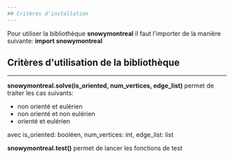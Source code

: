 ```yaml
---
## Critères d'installation
---
```

Pour utiliser la bibliothèque __snowymontreal__ il faut l'importer de la manière suivante: __import snowymontreal__


## Critères d'utilisation de la bibliothèque 
---
__snowymontreal.solve(is_oriented, num_vertices, edge_list)__ permet de traiter les cas suivants:
- non orienté et eulérien
- non orienté et non eulérien
- orienté et eulérien

avec is_oriented: booléen, num_vertices: int, edge_list: list

__snowymontreal.test()__ permet de lancer les fonctions de test